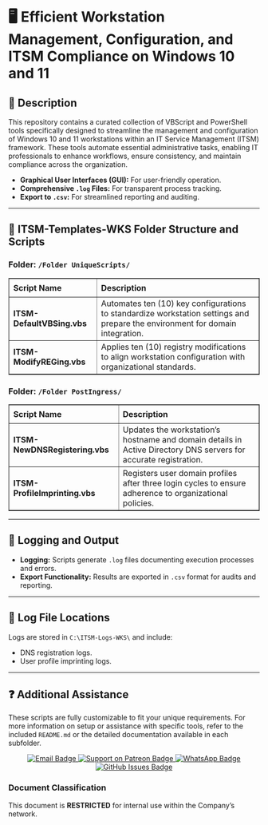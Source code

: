 <div>
  <h1>🖥️ Efficient Workstation Management, Configuration, and ITSM Compliance on Windows 10 and 11</h1>

  <h2>📄 Description</h2>
  <p>
    This repository contains a curated collection of VBScript and PowerShell tools specifically designed to streamline the management and 
    configuration of Windows 10 and 11 workstations within an IT Service Management (ITSM) framework. These tools automate essential 
    administrative tasks, enabling IT professionals to enhance workflows, ensure consistency, and maintain compliance across the organization.
  </p>
  <ul>
    <li><strong>Graphical User Interfaces (GUI):</strong> For user-friendly operation.</li>
    <li><strong>Comprehensive <code>.log</code> Files:</strong> For transparent process tracking.</li>
    <li><strong>Export to <code>.csv</code>:</strong> For streamlined reporting and auditing.</li>
  </ul>

  <hr />

  <h2>📂 ITSM-Templates-WKS Folder Structure and Scripts</h2>

  <h3>Folder: <code>/Folder UniqueScripts/</code></h3>
  <table border="1" style="border-collapse: collapse; width: 100%; text-align: left;">
    <thead>
      <tr>
        <th style="padding: 8px;"><strong>Script Name</strong></th>
        <th style="padding: 8px;">Description</th>
      </tr>
    </thead>
    <tbody>
      <tr>
        <td><strong>ITSM-DefaultVBSing.vbs</strong></td>
        <td>Automates ten (10) key configurations to standardize workstation settings and prepare the environment for domain integration.</td>
      </tr>
      <tr>
        <td><strong>ITSM-ModifyREGing.vbs</strong></td>
        <td>Applies ten (10) registry modifications to align workstation configuration with organizational standards.</td>
      </tr>
    </tbody>
  </table>

  <h3>Folder: <code>/Folder PostIngress/</code></h3>
  <table border="1" style="border-collapse: collapse; width: 100%; text-align: left;">
    <thead>
      <tr>
        <th style="padding: 8px;"><strong>Script Name</strong></th>
        <th style="padding: 8px;">Description</th>
      </tr>
    </thead>
    <tbody>
      <tr>
        <td><strong>ITSM-NewDNSRegistering.vbs</strong></td>
        <td>Updates the workstation’s hostname and domain details in Active Directory DNS servers for accurate registration.</td>
      </tr>
      <tr>
        <td><strong>ITSM-ProfileImprinting.vbs</strong></td>
        <td>Registers user domain profiles after three login cycles to ensure adherence to organizational policies.</td>
      </tr>
    </tbody>
  </table>

  <hr />

  <h2>📝 Logging and Output</h2>
  <ul>
    <li><strong>Logging:</strong> Scripts generate <code>.log</code> files documenting execution processes and errors.</li>
    <li><strong>Export Functionality:</strong> Results are exported in <code>.csv</code> format for audits and reporting.</li>
  </ul>

  <hr />

  <h2>📄 Log File Locations</h2>
  <p>Logs are stored in <code>C:\ITSM-Logs-WKS\</code> and include:</p>
  <ul>
    <li>DNS registration logs.</li>
    <li>User profile imprinting logs.</li>
  </ul>

  <hr />

  <h2>❓ Additional Assistance</h2>
  <p>
    These scripts are fully customizable to fit your unique requirements. For more information on setup or assistance with specific tools, refer to the included <code>README.md</code> or the detailed documentation available in each subfolder.
  </p>

  <div align="center">
    <a href="mailto:luizhamilton.lhr@gmail.com" target="_blank" rel="noopener noreferrer">
      <img src="https://img.shields.io/badge/Email-luizhamilton.lhr@gmail.com-D14836?style=for-the-badge&logo=gmail" alt="Email Badge">
    </a>
    <a href="https://www.patreon.com/c/brazilianscriptguy" target="_blank" rel="noopener noreferrer">
      <img src="https://img.shields.io/badge/Support%20Me-Patreon-red?style=for-the-badge&logo=patreon" alt="Support on Patreon Badge">
    </a>
    <a href="https://whatsapp.com/channel/0029VaEgqC50G0XZV1k4Mb1c" target="_blank" rel="noopener noreferrer">
      <img src="https://img.shields.io/badge/Join%20Us-WhatsApp-25D366?style=for-the-badge&logo=whatsapp" alt="WhatsApp Badge">
    </a>
    <a href="https://github.com/brazilianscriptguy/BlueTeam-Tools/issues" target="_blank" rel="noopener noreferrer">
      <img src="https://img.shields.io/badge/Report%20Issues-GitHub-blue?style=for-the-badge&logo=github" alt="GitHub Issues Badge">
    </a>
  </div>

  <h3>Document Classification</h3>
  <p>This document is <strong>RESTRICTED</strong> for internal use within the Company’s network.</p>
</div>
